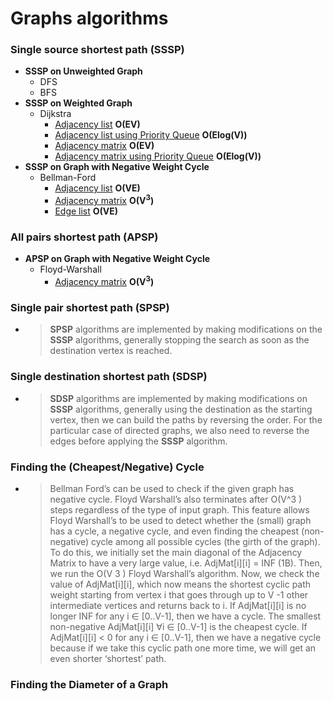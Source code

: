 # Graphs algorithms
### Single source shortest path (SSSP)
- **SSSP on Unweighted Graph**
  - DFS
  - BFS
- **SSSP on Weighted Graph**
  - Dijkstra
    - [Adjacency list](https://github.com/yusnier/algorithms/blob/main/cpp/graphs/shortest_path/dijkstra_adj_list.cpp) **O(EV)**
    - [Adjacency list using Priority Queue](https://github.com/yusnier/algorithms/blob/main/cpp/graphs/shortest_path/dijkstra_adj_list_pq.cpp) **O(Elog(V))**
    - [Adjacency matrix](https://github.com/yusnier/algorithms/blob/main/cpp/graphs/shortest_path/dijkstra_adj_matrix.cpp) **O(EV)**
    - [Adjacency matrix using Priority Queue](https://github.com/yusnier/algorithms/blob/main/cpp/graphs/shortest_path/dijkstra_adj_matrix_pq.cpp) **O(Elog(V))**
- **SSSP on Graph with Negative Weight Cycle**
  - Bellman-Ford
    - [Adjacency list](https://github.com/yusnier/algorithms/blob/main/cpp/graphs/shortest_path/bellman_ford_adj_list.cpp) **O(VE</sup>)**
    - [Adjacency matrix](https://github.com/yusnier/algorithms/blob/main/cpp/graphs/shortest_path/bellman_ford_adj_matrix.cpp) **O(V<sup>3</sup>)**
    - [Edge list](https://github.com/yusnier/algorithms/blob/main/cpp/graphs/shortest_path/bellman_ford_edge_list.cpp) **O(VE</sup>)**
### All pairs shortest path (APSP)
- **APSP on Graph with Negative Weight Cycle**
  - Floyd-Warshall
    - [Adjacency matrix](https://github.com/yusnier/algorithms/blob/main/cpp/graphs/shortest_path/floyd_warshall_adj_matrix.cpp) **O(V<sup>3</sup>)**
### Single pair shortest path (SPSP)
- > **SPSP** algorithms are implemented by making modifications on the **SSSP** algorithms,
  > generally stopping the search as soon as the destination vertex is reached.
### Single destination shortest path (SDSP)
- > **SDSP** algorithms are implemented by making modifications on **SSSP** algorithms, generally
  > using the destination as the starting vertex, then we can build the paths by reversing the order.
  > For the particular case of directed graphs, we also need to reverse the edges before applying the
  > **SSSP** algorithm.
### Finding the (Cheapest/Negative) Cycle
- > Bellman Ford’s can be used to check if the given graph has negative cycle. Floyd Warshall’s also terminates
after O(V^3 ) steps regardless of the type of input graph. This feature allows Floyd Warshall’s
to be used to detect whether the (small) graph has a cycle, a negative cycle, and even finding
the cheapest (non-negative) cycle among all possible cycles (the girth of the graph).
To do this, we initially set the main diagonal of the Adjacency Matrix to have a very
large value, i.e. AdjMat[i][i] = INF (1B). Then, we run the O(V 3 ) Floyd Warshall’s
algorithm. Now, we check the value of AdjMat[i][i], which now means the shortest cyclic
path weight starting from vertex i that goes through up to V -1 other intermediate vertices
and returns back to i. If AdjMat[i][i] is no longer INF for any i ∈ [0..V-1], then we
have a cycle. The smallest non-negative AdjMat[i][i] ∀i ∈ [0..V-1] is the cheapest cycle.
If AdjMat[i][i] < 0 for any i ∈ [0..V-1], then we have a negative cycle because if we
take this cyclic path one more time, we will get an even shorter ‘shortest’ path.
### Finding the Diameter of a Graph